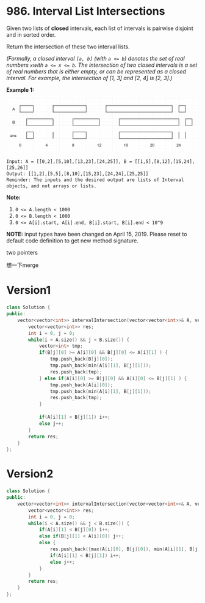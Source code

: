 # 986. Interval List Intersections

Given two lists of **closed** intervals, each list of intervals is pairwise disjoint and in sorted order.

Return the intersection of these two interval lists.

*(Formally, a closed interval `[a, b]` (with `a <= b`) denotes the set of real numbers `x`with `a <= x <= b`. The intersection of two closed intervals is a set of real numbers that is either empty, or can be represented as a closed interval. For example, the intersection of [1, 3] and [2, 4] is [2, 3].)*

 

**Example 1:**

**![img](../img/interval1.png)**

```
Input: A = [[0,2],[5,10],[13,23],[24,25]], B = [[1,5],[8,12],[15,24],[25,26]]
Output: [[1,2],[5,5],[8,10],[15,23],[24,24],[25,25]]
Reminder: The inputs and the desired output are lists of Interval objects, and not arrays or lists.
```

 

**Note:**

1. `0 <= A.length < 1000`
2. `0 <= B.length < 1000`
3. `0 <= A[i].start, A[i].end, B[i].start, B[i].end < 10^9`

**NOTE:** input types have been changed on April 15, 2019. Please reset to default code definition to get new method signature.





two pointers

想一下merge

# Version1

```cpp
class Solution {
public:
    vector<vector<int>> intervalIntersection(vector<vector<int>>& A, vector<vector<int>>& B) {
        vector<vector<int>> res;
        int i = 0, j = 0;
        while(i < A.size() && j < B.size()) {
            vector<int> tmp;
            if(B[j][0] >= A[i][0] && B[j][0] <= A[i][1] ) {
                tmp.push_back(B[j][0]);
                tmp.push_back(min(A[i][1], B[j][1]));
                res.push_back(tmp);
            } else if(A[i][0] >= B[j][0] && A[i][0] <= B[j][1] ) {
                tmp.push_back(A[i][0]);
                tmp.push_back(min(A[i][1], B[j][1]));
                res.push_back(tmp);
            }
            
            if(A[i][1] < B[j][1]) i++;
            else j++;
        }
        return res;
    }
};
```



# Version2

```cpp
class Solution {
public:
    vector<vector<int>> intervalIntersection(vector<vector<int>>& A, vector<vector<int>>& B) {
        vector<vector<int>> res;
        int i = 0, j = 0;
        while(i < A.size() && j < B.size()) {
            if(A[i][1] < B[j][0]) i++;
            else if(B[j][1] < A[i][0]) j++;
            else {
                res.push_back({max(A[i][0], B[j][0]), min(A[i][1], B[j][1])});
                if(A[i][1] < B[j][1]) i++;
                else j++;
            }
        }
        return res;
    }
};
```

